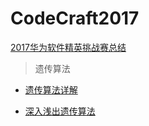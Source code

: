 # CodeCraft2017
[2017华为软件精英挑战赛总结](https://www.jianshu.com/p/17b52d55bc76)

>遗传算法

- [遗传算法详解](https://blog.csdn.net/u010451580/article/details/51178225)

- [深入浅出遗传算法](https://blog.csdn.net/v_july_v/article/details/6132775)

